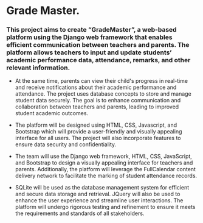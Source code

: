 
# Grade Master.

### This project aims to create “GradeMaster”, a web-based platform using the Django web framework that enables efficient communication between teachers and parents. The platform allows teachers to input and update students’ academic performance data, attendance, remarks, and other relevant information. 

- At the same time, parents can view their child's progress in real-time and receive notifications about their academic performance and attendance. The project uses database concepts to store and manage student data securely. The goal is to enhance communication and collaboration between teachers and parents, leading to improved student academic outcomes. 

- The platform will be designed using HTML, CSS, Javascript, and Bootstrap which will provide a user-friendly and visually appealing interface for all users. The project will also incorporate features to ensure data security and confidentiality.

- The team will use the Django web framework, HTML, CSS, JavaScript, and Bootstrap to design a visually appealing interface for teachers and parents. Additionally, the platform will leverage the FullCalendar content delivery network to facilitate the marking of student attendance records. 

- SQLite will be used as the database management system for efficient and secure data storage and retrieval. JQuery will also be used to enhance the user experience and streamline user interactions. The platform will undergo rigorous testing and refinement to ensure it meets the requirements and standards of all stakeholders.

